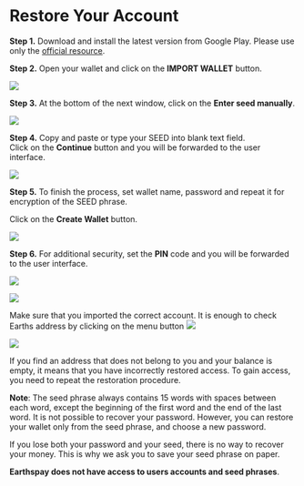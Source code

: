 # Restore Your Account

**Step 1.** Download and install the latest version from Google Play. Please use only the [official resource](https://play.google.com/store/apps/details?id=com.earthspay.wallet).

**Step 2.** Open your wallet and click on the **IMPORT WALLET** button.

![](/_assets/account_restoring_android_01.png)

**Step 3.** At the bottom of the next window, click on the **Enter seed manually**.

![](/_assets/account_restoring_android_02.png)

**Step 4.** Copy and paste or type your SEED into blank text field.  
Click on the **Continue** button and you will be forwarded to the user interface.

![](/_assets/account_restoring_android_03.png)

**Step 5.** To finish the process, set wallet name, password and repeat it for encryption of the SEED phrase.

Click on the **Create Wallet** button.

![](/_assets/account_restoring_android_04.png)

**Step 6.** For additional security, set the **PIN** code and you will be forwarded to the user interface.

![](/_assets/account_restoring_android_05.png)

![](/_assets/account_restoring_android_06.png)

Make sure that you imported the correct account. It is enough to check Earths address by clicking on the menu button ![](/_assets/account_restoring_android_07.png)

![](/_assets/account_restoring_android_08.png)

If you find an address that does not belong to you and your balance is empty, it means that you have incorrectly restored access. To gain access, you need to repeat the restoration procedure.

**Note**: The seed phrase always contains 15 words with spaces between each word, except the beginning of the first word and the end of the last word. It is not possible to recover your password. However, you can restore your wallet only from the seed phrase, and choose a new password.

If you lose both your password and your seed, there is no way to recover your money. This is why we ask you to save your seed phrase on paper.

**Earthspay does not have access to users accounts and seed phrases**.

